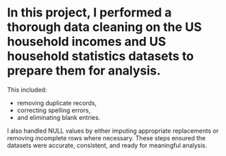 # In this project, I performed a thorough data cleaning on the US household incomes and US household statistics datasets to prepare them for analysis. 
This included: 
* removing duplicate records,
* correcting spelling errors,
* and eliminating blank entries.

I also handled NULL values by either imputing appropriate replacements or removing incomplete rows where necessary. These steps ensured the datasets were accurate, consistent, and ready for meaningful analysis.
